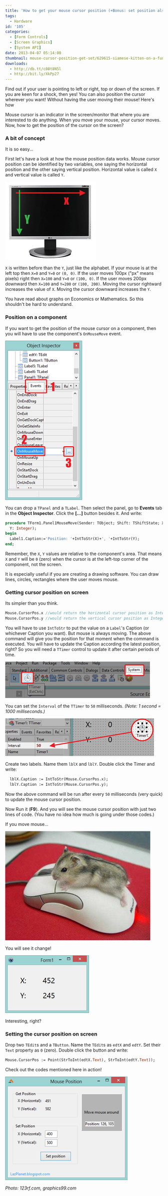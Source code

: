 ```yaml
---
title: 'How to get your mouse cursor position (+Bonus: set position also!!)'
tags:
  - Hardware
id: '105'
categories:
  - [Form Controls]
  - [Screen Graphics]
  - [System API]
date: 2013-04-07 05:14:00
thumbnail: mouse-cursor-position-get-set/629615-siamese-kitten-on-a-funny-pose-playing-and-looking-to-computer-mouse-on-hand.jpg
downloads:
  - http://db.tt/c08t8N5l
  - http://bit.ly/XkPp27
---
```


Find out if your user is pointing to left or right, top or down of the screen. If you are keen for a shock, then yes! You can also position the cursor wherever you want! Without having the user moving their mouse! Here's how
<!-- more -->


Mouse cursor is an indicator in the screen/monitor that where you are interested to do anything. When you move your mouse, your cursor moves. Now, how to get the position of the cursor on the screen?


### A bit of concept

It is so easy...

First let's have a look at how the mouse position data works. Mouse cursor position can be identified by two variables, one saying the horizontal position and the other saying vertical position. Horizontal value is called `X` and vertical value is called `Y`.


![How the mouse cursor sets the value of x and y](mouse-cursor-position-get-set/mouse-position-x-y.jpg "How the mouse cursor sets the value of x and y")


`X` is written before than the `Y`, just like the alphabet. If your mouse is at the left top then `X=0` and `Y=0` or `(0, 0)`. If the user moves 100px ("px" means pixels) right then `X=100` and `Y=0` or `(100, 0)`. If the user moves 200px downward then `X=100` and `Y=200` or `(100, 200)`. Moving the cursor rightward increases the value of `X`. Moving the cursor downward increases the `Y`.

You have read about graphs on Economics or Mathematics. So this shouldn't be hard to understand.


### Position on a component

If you want to get the position of the mouse cursor on a component, then you will have to use the component's `OnMouseMove` event.


![Mouse move event on Events tab](mouse-cursor-position-get-set/lazarus-mouse-move-event.gif "Mouse move event on Events tab")


You can drop a `TPanel` and a `TLabel`. Then select the panel, go to **Events** tab in the **Object Inspector**. Click the **[...]** button besides it. And write:

```pascal
procedure TForm1.Panel1MouseMove(Sender: TObject; Shift: TShiftState; X,
  Y: Integer);
begin
  Label1.Caption:='Position: '+IntToStr(X)+', '+IntToStr(Y);
end;
```

Remember, the `X`, `Y` values are relative to the component's area. That means `X` and `Y` will be `0` (zero) when the cursor is at the left-top corner of the component, not the screen.

It is especially useful if you are creating a drawing software. You can draw lines, circles, rectangles where the user moves mouse.


### Getting cursor position on screen

Its simpler than you think.

```pascal
Mouse.CursorPos.x //would return the horizontal cursor position as Integer
Mouse.CursorPos.y //would return the vertical cursor position as Integer
```

You will have to use `IntToStr` to put the value on a `Label`'s Caption (or whichever Caption you want). But mouse is always moving. The above command will give you the position for that moment when the command is executed. You will have to update the Caption according the latest position, right? So you will need a `TTimer` control to update it after certain periods of time.


![](mouse-cursor-position-get-set/TTimer-component-lazarus.gif)


You can set the `Interval` of the `TTimer` to `50` milliseconds. _(Note: 1 second = 1000 milliseconds.)_


![](mouse-cursor-position-get-set/TTimer-interval.gif)


Create two labels. Name them `lblX` and `lblY`. Double click the Timer and write:

```pascal
  lblX.Caption := IntToStr(Mouse.CursorPos.x);
  lblY.Caption := IntToStr(Mouse.CursorPos.y);
```

Now the above command will be run after every `50` milliseconds (very quick) to update the mouse cursor position.

Now Run it (**F9**). And you will see the mouse cursor position with just two lines of code. (You have no idea how much is going under those codes.)

If you move mouse...


![](mouse-cursor-position-get-set/funny-mouse-operating-mouse-lol-29943894-464-348.jpg)


You will see it change!


![](mouse-cursor-position-get-set/cursor-pos-lazarus.gif)


Interesting, right?



### Setting the cursor position on screen

Drop two `TEdit`s and a `TButton`. Name the `TEdit`s as `edtX` and `edtY`. Set their `Text` property as `0` (zero). Double click the button and write:

```pascal
Mouse.CursorPos := Point(StrToInt(edtX.Text), StrToInt(edtY.Text));
```

Check out the codes mentioned here in action!


![](mouse-cursor-position-get-set/Mouse-position-app-lazarus.gif)


_Photo: 123rf.com, graphics99.com_

